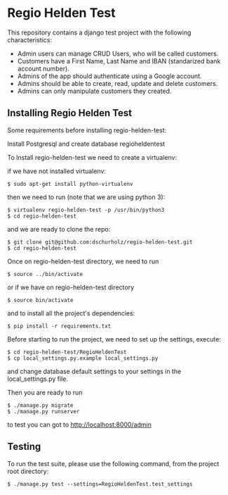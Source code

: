 # Regio Helden Test

This repository contains a django test project with the following characteristics:

 - Admin users can manage CRUD Users, who will be called customers.
 - Customers have a First Name, Last Name and IBAN (standarized bank account number).
 - Admins of the app should authenticate using a Google account.
 - Admins should be able to create, read, update and delete customers.
 - Admins can only manipulate customers they created.

## Installing Regio Helden Test

Some requirements before installing regio-helden-test:

Install Postgresql and create database regioheldentest

To Install regio-helden-test we need to create a virtualenv:

if we have not installed virtualenv:

    $ sudo apt-get install python-virtualenv

then we need to run (note that we are using python 3):

    $ virtualenv regio-helden-test -p /usr/bin/python3
    $ cd regio-helden-test

and we are ready to clone the repo:

    $ git clone git@github.com:dschurholz/regio-helden-test.git
    $ cd regio-helden-test

Once on regio-helden-test directory, we need to run

    $ source ../bin/activate

or if we have on regio-helden-test directory

    $ source bin/activate

and to install all the project's dependencies:

    $ pip install -r requirements.txt

Before starting to run the project, we need to set up the settings, execute:

    $ cd regio-helden-test/RegioHeldenTest
    $ cp local_settings.py.example local_settings.py

and change database default settings to your settings in the local_settings.py file.

Then you are ready to run

    $ ./manage.py migrate
    $ ./manage.py runserver

to test you can got to [http://localhost:8000/admin](http://localhost:8000/admin)

## Testing

To run the test suite, please use the following command, from the project root directory:

    $ ./manage.py test --settings=RegioHeldenTest.test_settings 
